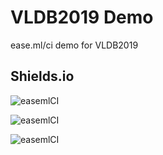 # VLDB2019 Demo

ease.ml/ci demo for VLDB2019

## Shields.io

![easemlCI](https://img.shields.io/endpoint?url=https://untitled-00vyckcohlbb.runkit.sh/leaguilar/AIknowthatfeel/status)

![easemlCI](https://img.shields.io/endpoint?url=https://untitled-00vyckcohlbb.runkit.sh/leaguilar/AIknowthatfeel/fail_type)

![easemlCI](https://img.shields.io/endpoint?url=https://untitled-00vyckcohlbb.runkit.sh/leaguilar/AIknowthatfeel/run_count)
